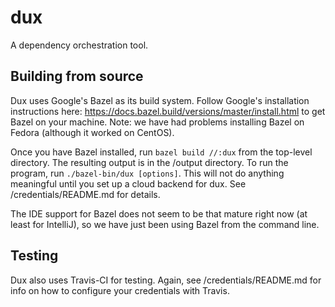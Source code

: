 # dux

A dependency orchestration tool.

## Building from source
Dux uses Google's Bazel as its build system. Follow Google's installation
instructions here: https://docs.bazel.build/versions/master/install.html 
to get Bazel on your machine. Note: we have had problems installing Bazel on 
Fedora (although it worked on CentOS).

Once you have Bazel installed, run `bazel build //:dux` from the top-level
directory. The resulting output is in the /output directory. To run the 
program, run `./bazel-bin/dux [options]`. This will not do anything meaningful
until you set up a cloud backend for dux. See /credentials/README.md for details.

The IDE support for Bazel does not seem to be that mature right now (at least 
for IntelliJ), so we have just been using Bazel from the command line.

## Testing
Dux also uses Travis-CI for testing. Again, see /credentials/README.md for info
on how to configure your credentials with Travis.
